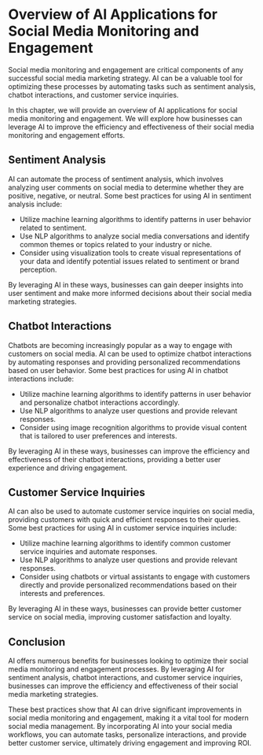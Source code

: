 Overview of AI Applications for Social Media Monitoring and Engagement
============================================================================================================================================================

Social media monitoring and engagement are critical components of any successful social media marketing strategy. AI can be a valuable tool for optimizing these processes by automating tasks such as sentiment analysis, chatbot interactions, and customer service inquiries.

In this chapter, we will provide an overview of AI applications for social media monitoring and engagement. We will explore how businesses can leverage AI to improve the efficiency and effectiveness of their social media monitoring and engagement efforts.

Sentiment Analysis
------------------

AI can automate the process of sentiment analysis, which involves analyzing user comments on social media to determine whether they are positive, negative, or neutral. Some best practices for using AI in sentiment analysis include:

* Utilize machine learning algorithms to identify patterns in user behavior related to sentiment.
* Use NLP algorithms to analyze social media conversations and identify common themes or topics related to your industry or niche.
* Consider using visualization tools to create visual representations of your data and identify potential issues related to sentiment or brand perception.

By leveraging AI in these ways, businesses can gain deeper insights into user sentiment and make more informed decisions about their social media marketing strategies.

Chatbot Interactions
--------------------

Chatbots are becoming increasingly popular as a way to engage with customers on social media. AI can be used to optimize chatbot interactions by automating responses and providing personalized recommendations based on user behavior. Some best practices for using AI in chatbot interactions include:

* Utilize machine learning algorithms to identify patterns in user behavior and personalize chatbot interactions accordingly.
* Use NLP algorithms to analyze user questions and provide relevant responses.
* Consider using image recognition algorithms to provide visual content that is tailored to user preferences and interests.

By leveraging AI in these ways, businesses can improve the efficiency and effectiveness of their chatbot interactions, providing a better user experience and driving engagement.

Customer Service Inquiries
--------------------------

AI can also be used to automate customer service inquiries on social media, providing customers with quick and efficient responses to their queries. Some best practices for using AI in customer service inquiries include:

* Utilize machine learning algorithms to identify common customer service inquiries and automate responses.
* Use NLP algorithms to analyze user questions and provide relevant responses.
* Consider using chatbots or virtual assistants to engage with customers directly and provide personalized recommendations based on their interests and preferences.

By leveraging AI in these ways, businesses can provide better customer service on social media, improving customer satisfaction and loyalty.

Conclusion
----------

AI offers numerous benefits for businesses looking to optimize their social media monitoring and engagement processes. By leveraging AI for sentiment analysis, chatbot interactions, and customer service inquiries, businesses can improve the efficiency and effectiveness of their social media marketing strategies.

These best practices show that AI can drive significant improvements in social media monitoring and engagement, making it a vital tool for modern social media management. By incorporating AI into your social media workflows, you can automate tasks, personalize interactions, and provide better customer service, ultimately driving engagement and improving ROI.
